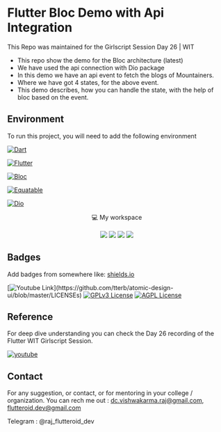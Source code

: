 
# Flutter Bloc Demo with Api Integration

This Repo was maintained for the Girlscript Session Day 26 | WIT
- This repo show the demo for the Bloc architecture (latest)
- We have used the api connection with Dio package
- In this demo we have an api event to fetch the blogs of Mountainers.
- Where we have got 4 states, for the above event.
- This demo describes, how you can handle the state, with the help of bloc based on the event.




## Environment

To run this project, you will need to add the following environment

[![Dart](https://img.shields.io/badge/Dart-0175C2?style=for-the-badge&logo=dart&logoColor=white)](https://dart.dev/get-dart)

[![Flutter](https://img.shields.io/badge/Flutter-02569B?style=for-the-badge&logo=flutter&logoColor=white)](https://docs.flutter.dev/get-started/install)

[![Bloc](https://img.shields.io/badge/Bloc-02569B?style=for-the-badge&logo=&logoColor=white)](https://pub.dev/packages/flutter_bloc)

[![Equatable](https://img.shields.io/badge/Equatable-02569B?style=for-the-badge&logo=&logoColor=white)](https://pub.dev/packages/equatable)

[![Dio](https://img.shields.io/badge/Dio-02569B?style=for-the-badge&logo=&logoColor=white)](https://pub.dev/packages/dio)




<p align='center'>
  💻 My workspace<br/><br/>
  <img src="https://img.shields.io/apm/l/atomic-design-ui.svg?" />
  <img src="https://img.shields.io/badge/intel-core%20i5%2010th-%230071C5.svg?&style=for-the-badge&logo=intel&logoColor=white" />
  <img src="https://img.shields.io/badge/RAM-16GB-%230071C5.svg?&style=for-the-badge&logoColor=white" />
  <img src="https://img.shields.io/badge/nvidia-gtx%201650-%2376B900.svg?&style=for-the-badge&logo=nvidia&logoColor=white" />
</p>





## Badges

Add badges from somewhere like: [shields.io](https://shields.io/)

[![Youtube Link](https://img.shields.io/apm/l/atomic-design-ui.svg?)](https://github.com/tterb/atomic-design-ui/blob/master/LICENSEs)
[![GPLv3 License](https://img.shields.io/badge/License-GPL%20v3-yellow.svg)](https://opensource.org/licenses/)
[![AGPL License](https://img.shields.io/badge/license-AGPL-blue.svg)](http://www.gnu.org/licenses/agpl-3.0)


## Reference
For deep dive understanding you can check the Day 26 recording of the Flutter WIT Girlscript Session.


[![youtube](https://img.shields.io/badge/YouTube-FF0000?style=for-the-badge&logo=youtube&logoColor=white)](https://youtu.be/2IQJOlA1tWY)



## Contact

For any suggestion, or contact, or for mentoring in your college / organization.
You can rech me out :
dc.vishwakarma.raj@gmail.com,
flutteroid.dev@gmail.com

Telegram : @raj_flutteroid_dev


